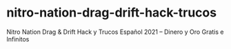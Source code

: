 # nitro-nation-drag-drift-hack-trucos
Nitro Nation Drag &amp; Drift Hack y Trucos Español 2021 – Dinero y Oro Gratis e Infinitos
